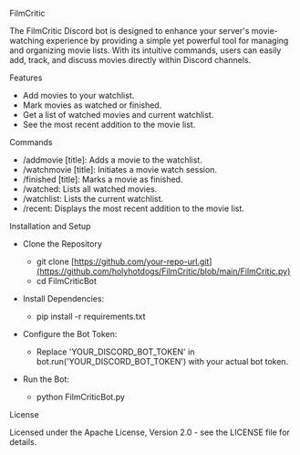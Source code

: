 FilmCritic

The FilmCritic Discord bot is designed to enhance your server's movie-watching experience by providing a simple yet powerful tool for managing and organizing movie lists. With its intuitive commands, users can easily add, track, and discuss movies directly within Discord channels.

Features
+ Add movies to your watchlist.
+ Mark movies as watched or finished.
+ Get a list of watched movies and current watchlist.
+ See the most recent addition to the movie list.

Commands
+ /addmovie [title]: Adds a movie to the watchlist.
+ /watchmovie [title]: Initiates a movie watch session.
+ /finished [title]: Marks a movie as finished.
+ /watched: Lists all watched movies.
+ /watchlist: Lists the current watchlist.
+ /recent: Displays the most recent addition to the movie list.


Installation and Setup

- Clone the Repository
  - git clone [https://github.com/your-repo-url.git](https://github.com/holyhotdogs/FilmCritic/blob/main/FilmCritic.py)
  - cd FilmCriticBot

- Install Dependencies:
  - pip install -r requirements.txt

- Configure the Bot Token:
  - Replace 'YOUR_DISCORD_BOT_TOKEN' in bot.run('YOUR_DISCORD_BOT_TOKEN') with your actual bot token.

- Run the Bot:
  - python FilmCriticBot.py

License

Licensed under the Apache License, Version 2.0 - see the LICENSE file for details.
